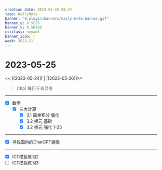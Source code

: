 ```yaml
---
creation date: 2023-05-25 08:24
tags: DailyNote
banner: "0.plugin/banners/daily-note-banner.gif"
banner_y: 0.5536
banner_x: 0.50168
cssclass: noyaml
banner_icon: 💌
week: 2023-21
---
```


# 2023-05-25

<< [[2023-05-24]] | [[2023-05-26]]>>


> [!tip] 每日三省吾身
> 


---

- [x] 数学
	- [x] 三大计算
		- [x] 3.1 简单积分 强化
		- [x] 3.2 换元 基础
		- [x] 3.2 换元 强化 1-25

---

- [x] 寻找国内的ChatGPT镜像

---

- [x] ICT模拟练习2
- [ ] ICT模拟练习3